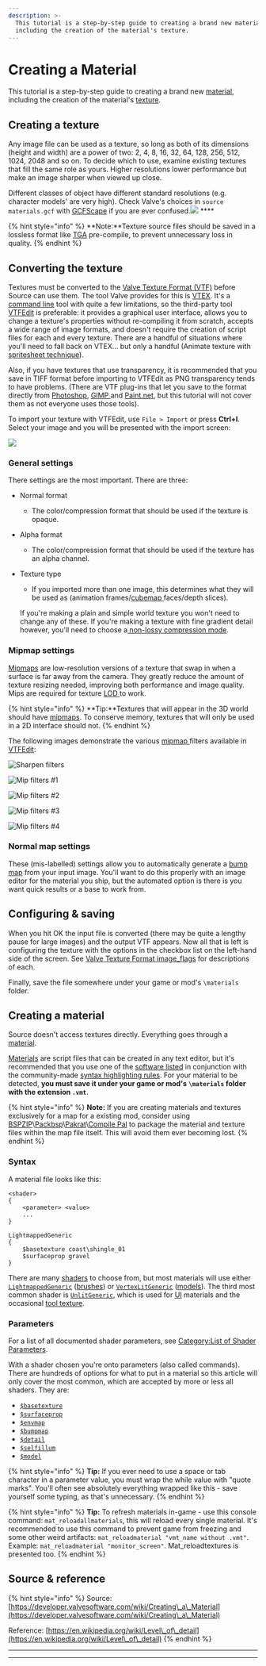 ```yaml
---
description: >-
  This tutorial is a step-by-step guide to creating a brand new material,
  including the creation of the material's texture.
---
```


# Creating a Material

This tutorial is a step-by-step guide to creating a brand new [material](../valve-material-type-vmt.md), including the creation of the material's [texture](./).

## Creating a texture

Any image file can be used as a texture, so long as both of its dimensions (height and width) are a power of two: 2, 4, 8, 16, 32, 64, 128, 256, 512, 1024, 2048 and so on. To decide which to use, examine existing textures that fill the same role as yours. Higher resolutions lower performance but make an image sharper when viewed up close.

Different classes of object have different standard resolutions (e.g. character models' are very high). Check Valve's choices in `source materials.gcf` with [GCFScape](https://developer.valvesoftware.com/wiki/GCFScape) if you are ever confused.![](https://developer.valvesoftware.com/w/images/c/cc/Note.png) ****&#x20;

{% hint style="info" %}
**Note:**Texture source files should be saved in a lossless format like [TGA](../../file-format/truevision-graphics-adapter-tga.md) pre-compile, to prevent unnecessary loss in quality.
{% endhint %}

## **Converting the texture**

Textures must be converted to the [Valve Texture Format (VTF)](./) before Source can  use them. The tool Valve provides for this is [VTEX](https://developer.valvesoftware.com/wiki/Vtex). It's a [command line](https://developer.valvesoftware.com/wiki/Command\_line) tool with quite a few limitations, so the third-party tool [VTFEdit](../../../intro/duction/tools/#vtf-and-vmt) is preferable: it provides a graphical user interface, allows you to change a texture's properties without re-compiling it from scratch, accepts a wide range of image formats, and doesn't require the creation of script files for each and every texture. There are a handful of situations where you'll need to fall back on VTEX... but only a handful (Animate texture with [spritesheet technique](animated-particles.md)).

Also, if you have textures that use transparency, it is recommended that you save in TIFF format before importing to VTFEdit as PNG transparency tends to have problems. (There are VTF plug-ins that let you save to the format directly from [Photoshop](../../../intro/duction/tools/#graphics-animation-color-editors), [GIMP ](../../../intro/duction/tools/#graphics-animation-color-editors)and [Paint.net](../../../intro/duction/tools/#graphics-animation-color-editors), but this tutorial will not cover them as not everyone uses those tools).

To import your texture with VTFEdit, use  `File > Import` or press **Ctrl+I**. Select your image and you will be presented with the import screen:

![](../../../.gitbook/assets/vtfedit\_importoptions.png)

### General settings

There settings are the most important. There are three:

* Normal format
  * The color/compression format that should be used if the texture is opaque.
* Alpha format
  * The color/compression format that should be used if the texture has an alpha channel.
*   Texture type

    * If you imported more than one image, this determines what they will be used as (animation frames/[cubemap ](../cube-mapping.md)faces/depth slices).

    If you're making a plain and simple world texture you won't need to change any of these. If you're making a texture with fine gradient detail however, you'll need to choose a[ non-lossy compression mode](./#choosing-an-image-format).

### Mipmap settings

[Mipmaps](../mip-mapping.md) are low-resolution versions of a texture that swap in when a surface is far away from the camera. They greatly reduce the amount of texture resizing needed, improving both performance and image quality. Mips are required for texture [LOD ](https://en.wikipedia.org/wiki/Level\_of\_detail)to work.

{% hint style="info" %}
&#x20;**Tip:**Textures that will appear in the 3D world should have [mipmaps](../mip-mapping.md). To conserve memory, textures that will only be used in a 2D interface should not.
{% endhint %}

The following images demonstrate the various [mipmap ](../mip-mapping.md)filters available in [VTFEdit](../../../intro/duction/tools/#vtf-and-vmt):

![Sharpen filters](../../../.gitbook/assets/vtf\_sharpen\_filters.jpg)

![Mip filters #1](../../../.gitbook/assets/vtf\_mipmap\_filters1.jpg)

![Mip filters #2](../../../.gitbook/assets/vtf\_mipmap\_filters2.jpg)

![Mip filters #3](../../../.gitbook/assets/vtf\_mipmap\_filters3.jpg)

![Mip filters #4](../../../.gitbook/assets/vtf\_mipmap\_filters4.jpg)

### Normal map settings

These (mis-labelled) settings allow you to automatically generate a [bump map](https://developer.valvesoftware.com/wiki/Bump\_map) from your input image. You'll want to do this properly with an image editor for the material you ship, but the automated option is there is you want quick results or a base to work from.

## Configuring & saving

When you hit OK the input file is converted (there may be quite a lengthy pause for large images) and the output VTF appears. Now all that is left is configuring the texture with the options in the checkbox list on the left-hand side of the screen. See [Valve Texture Format image\_flags](./#image-flags) for descriptions of each.

Finally, save the file somewhere under your game or mod's  `\materials` folder.

## Creating a material

Source doesn't access textures directly. Everything goes through a [material](../valve-material-type-vmt.md).

[Materials](../valve-material-type-vmt.md) are script files that can be created in any text editor, but it's recommended that you use one of the [software listed](../../../intro/duction/tools/#general) in conjunction with the community-made [syntax highlighting rules](https://developer.valvesoftware.com/wiki/Notepad%2B%2B\_VDF\_languages). For your material to be detected, **you must save it under your game or mod's** **`\materials` folder with the extension `.vmt`**.

{% hint style="info" %}
&#x20;**Note:** If you are creating materials and textures exclusively for a map for a existing mod, consider using  [BSPZIP](https://developer.valvesoftware.com/wiki/BSPZIP)\\[Packbsp](https://developer.valvesoftware.com/wiki/Packbsp)\\[Pakrat](https://developer.valvesoftware.com/wiki/Pakrat)\\[Compile Pal](https://developer.valvesoftware.com/wiki/Compile\_Pal) to package the material and texture files within the map file itself. This will avoid them ever becoming lost.
{% endhint %}

### Syntax

A material file looks like this:

```
<shader>
{
	<parameter> <value>
	...
}
```

```
LightmappedGeneric
{
	$basetexture coast\shingle_01
	$surfaceprop gravel
}
```

There are many [shaders](https://developer.valvesoftware.com/wiki/Shader) to choose from, but most materials will use either [`LightmappedGeneric`](https://developer.valvesoftware.com/wiki/LightmappedGeneric) ([brushes](https://developer.valvesoftware.com/wiki/Brush)) or [`VertexLitGeneric`](https://developer.valvesoftware.com/wiki/VertexLitGeneric) ([models](https://developer.valvesoftware.com/wiki/Model)). The third most common shader is [`UnlitGeneric`](https://developer.valvesoftware.com/wiki/UnlitGeneric), which is used for [UI](https://developer.valvesoftware.com/wiki/VGUI2) materials and the occasional [tool texture](https://developer.valvesoftware.com/wiki/Tool\_texture).

### Parameters

For a list of all documented shader parameters, see [Category:List of Shader Parameters](https://developer.valvesoftware.com/wiki/Category:List\_of\_Shader\_Parameters).

With a shader chosen you're onto parameters (also called commands). There are hundreds of options for what to put in a material so this article will only cover the most common, which are accepted by more or less all shaders. They are:

* [`$basetexture`](../shader/usdbasetexture.md)
* [`$surfaceprop`](https://developer.valvesoftware.com/wiki/$surfaceprop)
* [`$envmap`](https://developer.valvesoftware.com/wiki/$envmap)
* [`$bumpmap`](../bump-map/usdbumpmap.md)
* [`$detail`](https://developer.valvesoftware.com/wiki/$detail)
* [`$selfillum`](https://developer.valvesoftware.com/wiki/$selfillum)
* [`$model`](https://developer.valvesoftware.com/wiki/$model\_\(VMT\))

{% hint style="info" %}
&#x20;**Tip:** If you ever need to use a space or tab character in a parameter value, you must wrap the while value with "quote marks". You'll often see absolutely everything wrapped like this - save yourself some typing, as that's unnecessary.
{% endhint %}

{% hint style="info" %}
&#x20;**Tip:** To refresh materials in-game - use this console command: `mat_reloadallmaterials`, this will reload every single material. It's recommended to use this command to prevent game from freezing and some other weird artifacts: `mat_reloadmaterial "vmt_name without .vmt"`. Example: `mat_reloadmaterial "monitor_screen"`. Mat\_reloadtextures is presented too.
{% endhint %}

## Source & reference

{% hint style="info" %}
Source: [https://developer.valvesoftware.com/wiki/Creating\_a\_Material](https://developer.valvesoftware.com/wiki/Creating\_a\_Material)

Reference: [https://en.wikipedia.org/wiki/Level\_of\_detail](https://en.wikipedia.org/wiki/Level\_of\_detail)
{% endhint %}











****

****
